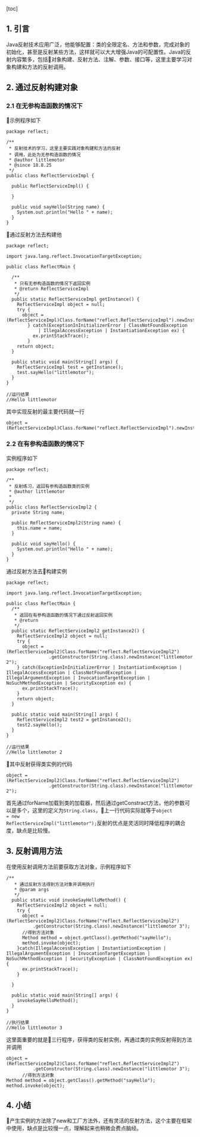 [toc]
## 1. 引言
Java反射技术应用广泛，他能够配置：类的全限定名、方法和参数，完成对象的初始化，甚至是反射某些方法，这样就可以大大增强Java的可配置性。Java的反射内容繁多，包括对象构建、反射方法、注解、参数、接口等，这里主要学习对象构建和方法的反射调用。
## 2. 通过反射构建对象
### 2.1 在无参构造函数的情况下
示例程序如下 
```
package reflect;

/**
 * 反射技术的学习，这里主要实践对象构建和方法的反射
 * 调用，此处为无参构造函数的情况
 * @author littlemotor
 * @since 18.8.25
 */
public class ReflectServiceImpl {
  
  public ReflectServiceImpl() {
    
  }
  
  public void sayHello(String name) {
    System.out.println("Hello " + name);
  } 
}
```
通过反射方法去构建他
```
package reflect;

import java.lang.reflect.InvocationTargetException;

public class ReflectMain {

  /**
   * 只有无参构造函数的情况下返回实例
   * @return ReflectServiceImpl
   */
  public static ReflectServiceImpl getInstance() {
    ReflectServiceImpl object = null;
    try {
      object = (ReflectServiceImpl)Class.forName("reflect.ReflectServiceImpl").newInstance();
        } catch(ExceptionInInitializerError | ClassNotFoundException 
            | IllegalAccessException | InstantiationException ex) {
          ex.printStackTrace();
        } 
    return object;   
  }  
  
  public static void main(String[] args) {
    ReflectServiceImpl test = getInstance();
    test.sayHello("littlemotor");
  }
}

//运行结果
//Hello littlemotor
```
其中实现反射的最主要代码就一行
```
object = (ReflectServiceImpl)Class.forName("reflect.ReflectServiceImpl").newInstance();
```
### 2.2 在有参构造函数的情况下
实例程序如下
```
package reflect;

/**
 * 反射练习，返回有参构造函数类的实例
 * @author littlemotor
 *
 */
public class ReflectServiceImpl2 {
  private String name;
  
  public ReflectServiceImpl2(String name) {
    this.name = name;
  }
  
  public void sayHello() {
    System.out.println("Hello " + name);
  }
}
```
通过反射方法去构建实例
```
package reflect;

import java.lang.reflect.InvocationTargetException;

public class ReflectMain {
  /**
   * 返回在有参构造函数的情况下通过反射返回实例
   * @return
   */
  public static ReflectServiceImpl2 getInstance2() {
    ReflectServiceImpl2 object = null;
    try {
      object = (ReflectServiceImpl2)Class.forName("reflect.ReflectServiceImpl2")
                .getConstructor(String.class).newInstance("littlemotor 2");
    } catch(ExceptionInInitializerError | InstantiationException | IllegalAccessException | ClassNotFoundException | IllegalArgumentException | InvocationTargetException | NoSuchMethodException | SecurityException ex) {
      ex.printStackTrace();
    }
    return object;
  }
  
  public static void main(String[] args) {
    ReflectServiceImpl2 test2 = getInstance2();
    test2.sayHello();
  }
}

//运行结果
//Hello littlemotor 2
```
其中反射获得类实例的代码
```
object = (ReflectServiceImpl2)Class.forName("reflect.ReflectServiceImpl2")
                .getConstructor(String.class).newInstance("littlemotor 2");
```
首先通过forName加载到类的加载器，然后通过getConstract方法，他的参数可以是多个，这里的定义为<code>String.class</code>，上一行代码实际就等于<code>object = new ReflectServiceImpl("littlemotor");</code>反射的优点是灵活同时降低程序的耦合度，缺点是比较慢。
## 3. 反射调用方法
在使用反射调用方法前要获取方法对象，示例程序如下
```
/**
   * 通过反射方法得到方法对象并调用执行
   * @param args
   */
  public static void invokeSayHelloMethod() {
    ReflectServiceImpl2 object = null;
    try {
      object = (ReflectServiceImpl2)Class.forName("reflect.ReflectServiceImpl2")
          .getConstructor(String.class).newInstance("littlemotor 3");
      //得到方法对象
      Method method = object.getClass().getMethod("sayHello");
      method.invoke(object);
    }catch(IllegalAccessException | InstantiationException | IllegalArgumentException | InvocationTargetException | NoSuchMethodException | SecurityException | ClassNotFoundException ex) {
      ex.printStackTrace();
    }
        
  }
  
  public static void main(String[] args) {
    invokeSayHelloMethod();
  }
}

//执行结果
//Hello littlemotor 3
```
这里面重要的就是三行程序，获得类的反射实例，再通过类的实例反射得到方法并调用
```
object = (ReflectServiceImpl2)Class.forName("reflect.ReflectServiceImpl2")
          .getConstructor(String.class).newInstance("littlemotor 3");
      //得到方法对象
Method method = object.getClass().getMethod("sayHello");
method.invoke(object);
```
## 4. 小结
产生实例的方法除了new和工厂方法外，还有灵活的反射方法，这个主要在框架中使用，缺点是比较慢一点，理解起来也稍微会费点脑经。